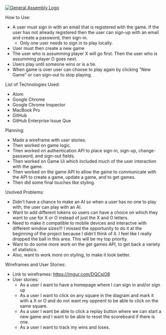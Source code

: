 [![General Assembly Logo](https://camo.githubusercontent.com/1a91b05b8f4d44b5bbfb83abac2b0996d8e26c92/687474703a2f2f692e696d6775722e636f6d2f6b6538555354712e706e67)](https://generalassemb.ly/education/web-development-immersive)

How to Use:
- A user must sign in with an email that is registered with the game.  If the user has not already registered then the user can sign-up with an email and create a password, then sign-in.
  - Only one user needs to sign in to play locally.
- User must then create a new game
- The user who is assumming player X will go first. Then the user who is assumming player O goes next.
- Users play until someone wins or is a tie.
- When game is over user can choose to play again by clicking "New Game" or can sign-out to stop playing.

List of Technologies Used:
- Atom
- Google Chrome
- Google Chrome Inspector
- MacBook Pro
- GitHub
- GitHub Enterprise Issue Que

Planning:
- Made a wireframe with user stories.
- Then worked on game logic.
- Then worked on authentication API to place sign-in, sign-up, change-password, and sign-out fields.
- Then worked on Game Ui which included much of the user interaction with the game.
- Then worked on the game API to allow the game to communicate with the API to create a game, update a game, and to get games.
- Then did some final touches like styling.

Usolved Problems:
- Didn't have a chance to make an AI so when a user has no one to play with, the user can play with an AI.
- Want to add different tokens so users can have a choice on which they want to use for X or O instead of just the X and O letters.
- Need to make it compatible to mobile devices and interactve with different window sizes!!!  I missed the opportunity to do it at the beginning of the project because I didn't think of it. I feel like I really dropped the ball in this area. This will be my top priority.
- Want to do some more work on the get games API, to get back a variety of statistics.
- Also, want to work more on styling, to make it look better.

Wireframes and User Stories:
- Link to wireframes: https://imgur.com/DQCsjO8
- User stories:
  - As a user I want to have a homepage where I can sign in and/or sign up
  - As a user I want to click on any square in the diagram and mark it with a X or O and do not want my oppnent to be able to click on the same square.
  - As a user I want be able to click a replay button where we can start a new game and I want to be able to reset the scoreboard if there is one.
  - As a user I want to track my wins and loses.
